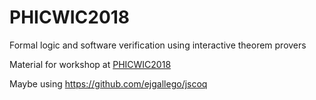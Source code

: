 # PHICWIC2018
Formal logic and software verification using interactive theorem provers

Material for workshop at [PHICWIC2018](https://nvite.com/PHICWIC2018/npvpyg)

Maybe using https://github.com/ejgallego/jscoq 

